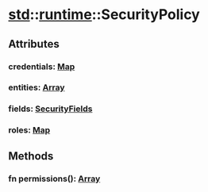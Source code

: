 # [std](/libs/std/)::[runtime](/libs/std/runtime/)::SecurityPolicy

## Attributes

### credentials:&nbsp;[Map](/libs/std/core/type.Map.md)

### entities:&nbsp;[Array](/libs/std/core/type.Array.md)

### fields:&nbsp;[SecurityFields](/libs/std/runtime/type.SecurityFields.md)

### roles:&nbsp;[Map](/libs/std/core/type.Map.md)

## Methods
### fn permissions():&nbsp;[Array](/libs/std/core/type.Array.md)<Badge text="native" /><Badge text="static" />
